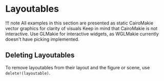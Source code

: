 # Layoutables

!!! note
    All examples in this section are presented as static CairoMakie vector graphics for clarity of visuals
    Keep in mind that CairoMakie is not interactive.
    Use GLMakie for interactive widgets, as WGLMakie currently doesn't have picking implemented.


## Deleting Layoutables

To remove layoutables from their layout and the figure or scene, use `delete!(layoutable)`.

